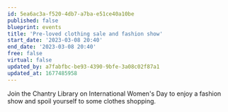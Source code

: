 ```yaml
---
id: 5ea6ac3a-f520-4db7-a7ba-e51ce40a10be
published: false
blueprint: events
title: 'Pre-loved clothing sale and fashion show'
start_date: '2023-03-08 20:40'
end_date: '2023-03-08 20:40'
free: false
virtual: false
updated_by: a7fabfbc-be93-4390-9bfe-3a08c02f87a1
updated_at: 1677485958
---
```

Join the Chantry Library on International Women's Day to enjoy a fashion show and spoil yourself to some clothes shopping.